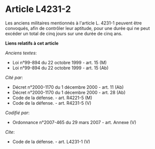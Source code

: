 # Article L4231-2

Les anciens militaires mentionnés à l'article L. 4231-1 peuvent être convoqués, afin de contrôler leur aptitude, pour une
durée qui ne peut excéder un total de cinq jours sur une durée de cinq ans.

**Liens relatifs à cet article**

_Anciens textes_:

  - Loi n°99-894 du 22 octobre 1999 - art. 15 (M)
  - Loi n°99-894 du 22 octobre 1999 - art. 15 (Ab)

_Cité par_:

  - Décret n°2000-1170 du 1 décembre 2000 - art. 11 (Ab)
  - Décret n°2000-1170 du 1 décembre 2000 - art. 28 (Ab)
  - Code de la défense. - art. R4221-5 (M)
  - Code de la défense. - art. R4231-5 (V)

_Codifié par_:

  - Ordonnance n°2007-465 du 29 mars 2007 - art. Annexe (V)

_Cite_:

  - Code de la défense. - art. L4231-1 (V)
